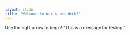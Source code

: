 ```yaml
---
layout: slide
title: "Welcome to our slide deck!"
---
```


Use the right arrow to begin!
"This is a message for testing."
